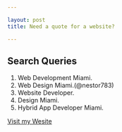 ```yaml
---

layout: post
title: Need a quote for a website?

---
```

## Search Queries

1. Web Development Miami.
2. Web Design Miami.(@nestor783)
3. Website Developer.
4. Design Miami.
5. Hybrid App Developer Miami.


[Visit my Wesite](https://nestorcbello.com)
